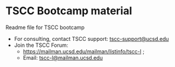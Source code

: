 #  TSCC Bootcamp material
Readme file for TSCC bootcamp

* For consulting, contact TSCC support: tscc-support@ucsd.edu
* Join the TSCC Forum:  
     * https://mailman.ucsd.edu/mailman/listinfo/tscc-l ;  
     * Email: tscc-l@mailman.ucsd.edu

